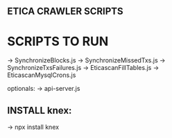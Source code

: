 ## ETICA CRAWLER SCRIPTS

# SCRIPTS TO RUN
-> SynchronizeBlocks.js 
-> SynchronizeMissedTxs.js 
-> SynchronizeTxsFailures.js
-> EticascanFillTables.js 
-> EticascanMysqlCrons.js 

optionals:
-> api-server.js


## INSTALL knex:
-> npx install knex